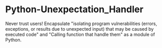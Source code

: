 # Python-Unexpectation_Handler

Never trust users! Encapsulate "isolating program vulnerabilities (errors, exceptions, or results due to unexpected input) that may be caused by executed code" and "Calling function that handle them"  as a module of Python.